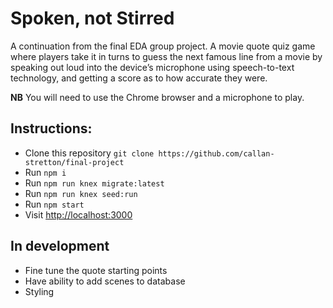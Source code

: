 # Spoken, not Stirred

A continuation from the final EDA group project. 
A movie quote quiz game where players take it in turns to guess the next famous line from a movie by speaking out loud into the device’s microphone using speech-to-text technology, and getting a score as to how accurate they were. 

**NB** You will need to use the Chrome browser and a microphone to play.

## Instructions: 

- Clone this repository ```git clone https://github.com/callan-stretton/final-project```
- Run ```npm i```
- Run ```npm run knex migrate:latest```
- Run ```npm run knex seed:run```
- Run ```npm start```
- Visit [http://localhost:3000](http://localhost:3000)

## In development 

- Fine tune the quote starting points
- Have ability to add scenes to database
- Styling
